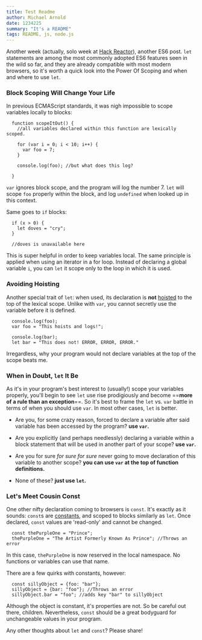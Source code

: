 ```yaml
---
title: Test Readme
author: Michael Arnold
date: 1234225
summary: "It's a README"
tags: README, js, node.js
---
```


Another week (actually, solo week at [Hack Reactor](http://www.hackreactor.com)), another ES6 post. `let` statements are among the most commonly adopted ES6 features seen in the wild so far, and they are already compatible with most modern browsers, so it's worth a quick look into the Power Of Scoping and when and where to use `let`.

### Block Scoping Will Change Your Life

In previous ECMAScript standards, it was nigh impossible to scope variables locally to blocks:

```
  function scopeItOut() {
    //all variables declared within this function are lexically scoped.

    for (var i = 0; i < 10; i++) {
      var foo = 7;
    }

    console.log(foo); //but what does this log?

  }
```

`var` ignores block scope, and the program will log the number 7.  `let` will scope `foo` properly within the block, and log `undefined` when looked up in this context.

Same goes to `if` blocks:

```
  if (x > 0) {
    let doves = "cry";
  }

  //doves is unavailable here
```

This is super helpful in order to keep variables local. The same principle is applied when using an iterator in a for loop. Instead of declaring a global variable `i`, you can `let` it scope only to the loop in which it is used.

### Avoiding Hoisting

Another special trait of `let`: when used, its declaration is **not** [hoisted](http://www.adequatelygood.com/JavaScript-Scoping-and-Hoisting.html) to the top of the lexical scope. Unlike with `var`, you cannot secretly use the variable before it is defined.

```
  console.log(foo);
  var foo = "This hoists and logs!";

  console.log(bar);
  let bar = "This does not! ERROR, ERROR, ERROR."
```

Irregardless, why your program would not declare variables at the top of the scope beats me.

### When in Doubt, `let` It Be

As it's in your program's best interest to (usually!) scope your variables properly, you'll begin to see `let` use rise prodigiously and become ==**more of a rule than an exception**==. So it's best to frame the `let` vs. `var` battle in terms of when you should use `var`. In most other cases, `let` is better.

* Are you, for some crazy reason, forced to declare a variable after said variable has been accessed by the program? **use `var`.**

* Are you explicitly (and perhaps needlessly) declaring a variable within a block statement that will be used in another part of your scope? **use `var`.**

* Are you for sure *for sure for sure* never going to move declaration of this variable to another scope? **you can use `var` at the top of function definitions.**

* None of these? **just use `let`.**

### Let's Meet Cousin Const

One other nifty declaration coming to browsers is `const`. It's exactly as it sounds: `const`s are [constants](https://developer.mozilla.org/en-US/docs/Web/JavaScript/Reference/Statements/const), and scoped to blocks similarly as `let`. Once declared, `const` values are 'read-only' and cannot be changed.

```
  const thePurpleOne = "Prince";
  thePurpleOne = "The Artist Formerly Known As Prince"; //Throws an error
```

In this case, `thePurpleOne` is now reserved in the local namespace. No functions or variables can use that name.

There are a few quirks with constants, however:

```
  const sillyObject = {foo: "bar"};
  sillyObject = {bar: "foo"}; //Throws an error
  sillyObject.bar = "foo"; //adds key "bar" to sillyObject

```

Although the object is constant, it's properties are not. So be careful out there, children. Nevertheless, `const` should be a great bodyguard for unchangeable values in your program.

Any other thoughts about `let` and `const`? Please share!
